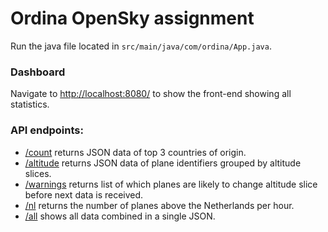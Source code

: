 # Ordina OpenSky assignment
Run the java file located in `src/main/java/com/ordina/App.java`.

### Dashboard
Navigate to [http://localhost:8080/](http://localhost:8080/) to show the front-end showing all statistics.

### API endpoints:
- [/count](http://localhost:8080/count) returns JSON data of top 3 countries of origin.
- [/altitude](http://localhost:8080/altitude) returns JSON data of plane identifiers grouped by altitude slices.
- [/warnings](http://localhost:8080/warnings) returns list of which planes are likely to change altitude slice before next data is received.
- [/nl](http://localhost:8080/nl) returns the number of planes above the Netherlands per hour.
- [/all](http://localhost:8080/all) shows all data combined in a single JSON.
